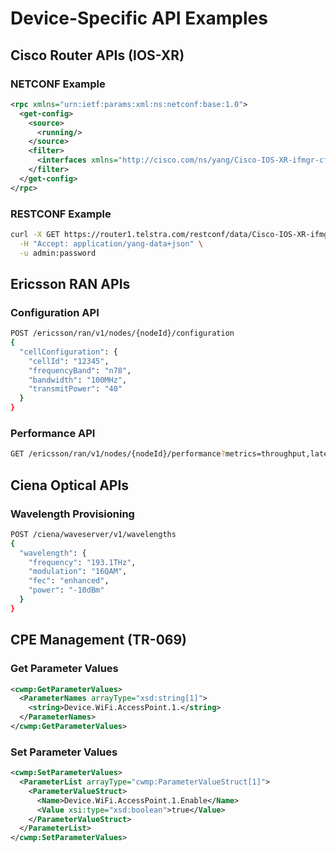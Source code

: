 # Device-Specific API Examples

## Cisco Router APIs (IOS-XR)

### NETCONF Example
```xml
<rpc xmlns="urn:ietf:params:xml:ns:netconf:base:1.0">
  <get-config>
    <source>
      <running/>
    </source>
    <filter>
      <interfaces xmlns="http://cisco.com/ns/yang/Cisco-IOS-XR-ifmgr-cfg"/>
    </filter>
  </get-config>
</rpc>
```

### RESTCONF Example
```bash
curl -X GET https://router1.telstra.com/restconf/data/Cisco-IOS-XR-ifmgr-cfg:interfaces \
  -H "Accept: application/yang-data+json" \
  -u admin:password
```

## Ericsson RAN APIs

### Configuration API
```bash
POST /ericsson/ran/v1/nodes/{nodeId}/configuration
{
  "cellConfiguration": {
    "cellId": "12345",
    "frequencyBand": "n78",
    "bandwidth": "100MHz",
    "transmitPower": "40"
  }
}
```

### Performance API
```bash
GET /ericsson/ran/v1/nodes/{nodeId}/performance?metrics=throughput,latency&interval=5m
```

## Ciena Optical APIs

### Wavelength Provisioning
```bash
POST /ciena/waveserver/v1/wavelengths
{
  "wavelength": {
    "frequency": "193.1THz",
    "modulation": "16QAM",
    "fec": "enhanced",
    "power": "-10dBm"
  }
}
```

## CPE Management (TR-069)

### Get Parameter Values
```xml
<cwmp:GetParameterValues>
  <ParameterNames arrayType="xsd:string[1]">
    <string>Device.WiFi.AccessPoint.1.</string>
  </ParameterNames>
</cwmp:GetParameterValues>
```

### Set Parameter Values
```xml
<cwmp:SetParameterValues>
  <ParameterList arrayType="cwmp:ParameterValueStruct[1]">
    <ParameterValueStruct>
      <Name>Device.WiFi.AccessPoint.1.Enable</Name>
      <Value xsi:type="xsd:boolean">true</Value>
    </ParameterValueStruct>
  </ParameterList>
</cwmp:SetParameterValues>
```
